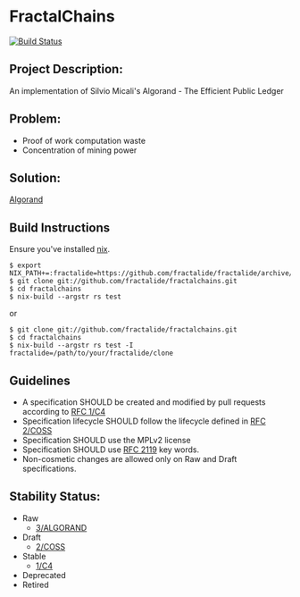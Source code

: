 # FractalChains

[![Build Status](https://travis-ci.org/fractalide/fractalchains.svg?branch=master)](https://travis-ci.org/fractalide/fractalchains)

## Project Description:

An implementation of Silvio Micali's Algorand - The Efficient Public Ledger

## Problem:

* Proof of work computation waste
* Concentration of mining power

## Solution:

[Algorand](https://arxiv.org/pdf/1607.01341.pdf)

## Build Instructions
Ensure you've installed [nix](https://nixos.org/nix).
```
$ export NIX_PATH+=:fractalide=https://github.com/fractalide/fractalide/archive/v20170415.tar.gz
$ git clone git://github.com/fractalide/fractalchains.git
$ cd fractalchains
$ nix-build --argstr rs test
```
or
```
$ git clone git://github.com/fractalide/fractalchains.git
$ cd fractalchains
$ nix-build --argstr rs test -I fractalide=/path/to/your/fractalide/clone
```
## Guidelines

* A specification SHOULD be created and modified by pull requests according to [RFC 1/C4](CONTRIBUTING.md)
* Specification lifecycle SHOULD follow the lifecycle defined in [RFC 2/COSS](nodes/rfc/2/README.md)
* Specification SHOULD use the MPLv2 license
* Specification SHOULD use [RFC 2119](http://tools.ietf.org/html/rfc2119) key words.
* Non-cosmetic changes are allowed only on Raw and Draft specifications.

## Stability Status:

* Raw
  * [3/ALGORAND](nodes/rs/algorand/README.md)
* Draft
  * [2/COSS](nodes/rfc/2/README.md)
* Stable
  * [1/C4](CONTRIBUTING.md)
* Deprecated
* Retired
